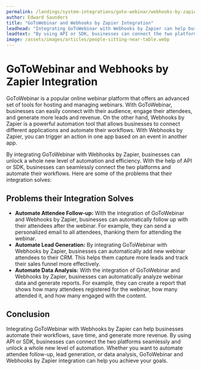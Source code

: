 ```yaml
---
permalink: /landings/system-integrations/goto-webinar/webhooks-by-zapier
author: Edward Saunders
title: "GoToWebinar and Webhooks by Zapier Integration"
leadhead: "Integrating GoToWebinar with Webhooks by Zapier can help businesses automate their workflows, save time, and generate more revenue"
leadtext: "By using API or SDK, businesses can connect the two platforms seamlessly and unlock a whole new level of automation. Whether you want to automate attendee follow-up, lead generation, or data analysis, GoToWebinar and Webhooks by Zapier integration can help you achieve your goals."
image: /assets/images/articles/people-sitting-near-table.webp
---
```

<div class="arttext">
<h1>GoToWebinar and Webhooks by Zapier Integration</h1>

<p>GoToWebinar is a popular online webinar platform that offers an advanced set of tools for hosting and managing webinars. With GoToWebinar, businesses can easily connect with their audience, engage their attendees, and generate more leads and revenue. On the other hand, Webhooks by Zapier is a powerful automation tool that allows businesses to connect different applications and automate their workflows. With Webhooks by Zapier, you can trigger an action in one app based on an event in another app.</p>

<p>By integrating GoToWebinar with Webhooks by Zapier, businesses can unlock a whole new level of automation and efficiency. With the help of API or SDK, businesses can seamlessly connect the two platforms and automate their workflows. Here are some of the problems that their integration solves:</p>

<h2>Problems their Integration Solves</h2>

<ul>
	<li><strong>Automate Attendee Follow-up:</strong> With the integration of GoToWebinar and Webhooks by Zapier, businesses can automatically follow up with their attendees after the webinar. For example, they can send a personalized email to all attendees, thanking them for attending the webinar.</li>
	<li><strong>Automate Lead Generation:</strong> By integrating GoToWebinar with Webhooks by Zapier, businesses can automatically add new webinar attendees to their CRM. This helps them capture more leads and track their sales funnel more effectively.</li>
	<li><strong>Automate Data Analysis:</strong> With the integration of GoToWebinar and Webhooks by Zapier, businesses can automatically analyze webinar data and generate reports. For example, they can create a report that shows how many attendees registered for the webinar, how many attended it, and how many engaged with the content.</li>
</ul>

<h2>Conclusion</h2>

<p>Integrating GoToWebinar with Webhooks by Zapier can help businesses automate their workflows, save time, and generate more revenue. By using API or SDK, businesses can connect the two platforms seamlessly and unlock a whole new level of automation. Whether you want to automate attendee follow-up, lead generation, or data analysis, GoToWebinar and Webhooks by Zapier integration can help you achieve your goals.</p>

</div>